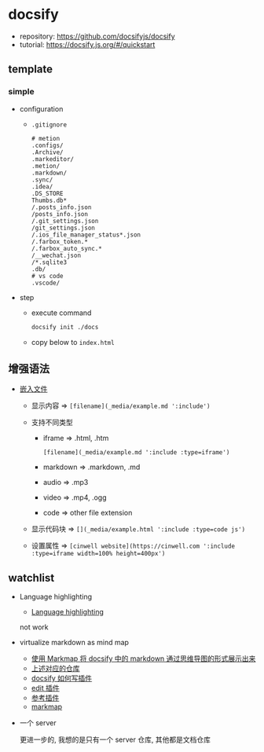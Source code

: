 # docsify

- repository: https://github.com/docsifyjs/docsify
- tutorial: https://docsify.js.org/#/quickstart

## template

### simple

- configuration

  - `.gitignore`

    ```gitignore
    # metion
    .configs/
    .Archive/
    .markeditor/
    .metion/
    .markdown/
    .sync/
    .idea/
    .DS_STORE
    Thumbs.db*
    /.posts_info.json
    /posts_info.json
    /.git_settings.json
    /git_settings.json
    /.ios_file_manager_status*.json
    /.farbox_token.*
    /.farbox_auto_sync.*
    /__wechat.json
    /*.sqlite3
    .db/
    # vs code
    .vscode/
    ```

- step

  - execute command

    ```bash
    docsify init ./docs
    ```

  - copy below to `index.html`

[](simple.html ":include :type=code html")

## 增强语法

- [嵌入文件](https://angry-swanson-b4e47b.netlify.app/embed-files)

  - 显示内容 => `[filename](_media/example.md ':include')`
  - 支持不同类型

    - iframe => .html, .htm

      `[filename](_media/example.md ':include :type=iframe')`

    - markdown => .markdown, .md
    - audio => .mp3
    - video => .mp4, .ogg
    - code => other file extension

  - 显示代码块 => `[](_media/example.html ':include :type=code js')`
  - 设置属性 => `[cinwell website](https://cinwell.com ':include :type=iframe width=100% height=400px')`

## watchlist

- Language highlighting

  - [Language highlighting](https://github.com/docsifyjs/docsify/blob/develop/docs/language-highlight.md)

  not work

- virtualize markdown as mind map

  - [使用 Markmap 将 docsify 中的 markdown 通过思维导图的形式展示出来](https://zhuanlan.zhihu.com/p/352795634)
  - [上述对应的仓库](https://gitee.com/xsro/college-notes/)
  - [docsify 如何写插件](https://docsify.js.org/#/plugins)
  - [edit 插件](https://github.com/njleonzhang/docsify-edit-on-github)
  - [参考插件](https://github.com/njleonzhang/docsify-edit-on-github/blob/master/index.js)
  - [markmap](https://github.com/gera2ld/markmap/tree/master/packages/markmap-autoloader#markmap-autoloader)

- 一个 server

  更进一步的, 我想的是只有一个 server 仓库, 其他都是文档仓库
